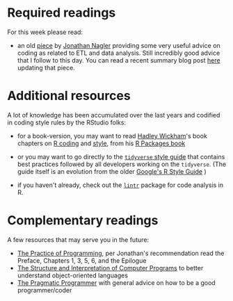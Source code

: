 # Required readings

For this week please read:

* an old [piece](http://www.jstor.org/stable/420315) by [Jonathan Nagler](http://politics.as.nyu.edu/object/JonathanNagler) providing some very useful advice on coding as related to ETL and data analysis. Still incredibly good advice that I follow to this day. You can read a recent summary blog post [here](https://blog.oup.com/2015/02/jonathan-nagler-writing-good-code/) updating that piece.


# Additional resources

A lot of knowledge has been accumulated over the last years and codified in coding style rules by the RStudio folks:

* for a book-version, you may want to read [Hadley Wickham](http://hadley.nz/)'s book chapters on [R coding](http://r-pkgs.had.co.nz/r.html) and [style](http://r-pkgs.had.co.nz/style.html), from his [R Packages book](http://r-pkgs.had.co.nz)

* or you may want to go directly to the [`tidyverse` style guide](https://style.tidyverse.org) that contains best practices followed by all developers working on the `tidyverse`. (The guide itself is an evolution from the older [Google's R Style Guide](https://google.github.io/styleguide/Rguide.xml) )

* if you haven't already, check out the [`lintr`](https://github.com/jimhester/lintr) package for code analysis in R.


# Complementary readings

A few resources that may serve you in the future:

* [The Practice of Programming](http://www.informit.com/store/practice-of-programming-9780201615869), per Jonathan's recommendation read the Preface, Chapters 1, 3, 5, 6, and the Epilogue
* [The Structure and Interpretation of Computer Programs](https://mitpress.mit.edu/sicp/full-text/book/book.html) to better understand object-oriented languages
* [The Pragmatic Programmer](https://www.amazon.com/dp/020161622X/ref=cm_sw_su_dp?tag=devtools-20) with general advice on how to be a good programmer/coder
